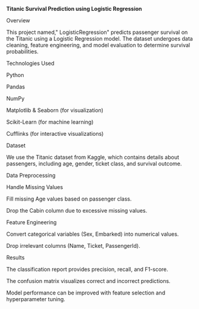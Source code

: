 **Titanic Survival Prediction using Logistic Regression**

Overview

This project named," LogisticRegression" predicts passenger survival on the Titanic using a Logistic Regression model. The dataset undergoes data cleaning, feature engineering, and model evaluation to determine survival probabilities.

Technologies Used

Python

Pandas

NumPy

Matplotlib & Seaborn (for visualization)

Scikit-Learn (for machine learning)

Cufflinks (for interactive visualizations)

Dataset

We use the Titanic dataset from Kaggle, which contains details about passengers, including age, gender, ticket class, and survival outcome.

Data Preprocessing

Handle Missing Values

Fill missing Age values based on passenger class.

Drop the Cabin column due to excessive missing values.

Feature Engineering

Convert categorical variables (Sex, Embarked) into numerical values.

Drop irrelevant columns (Name, Ticket, PassengerId).

Results

The classification report provides precision, recall, and F1-score.

The confusion matrix visualizes correct and incorrect predictions.

Model performance can be improved with feature selection and hyperparameter tuning.
